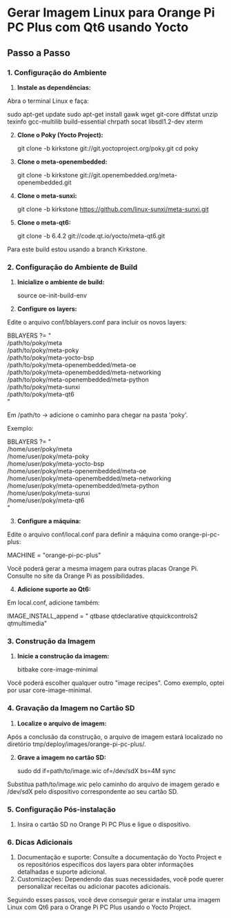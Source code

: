 # Gerar Imagem Linux para Orange Pi PC Plus com Qt6 usando Yocto

## Passo a Passo

### 1. Configuração do Ambiente

1. **Instale as dependências:**

Abra o terminal Linux e faça: 
   
   sudo apt-get update
   sudo apt-get install gawk wget git-core diffstat unzip texinfo gcc-multilib build-essential chrpath socat libsdl1.2-dev xterm
   
2. **Clone o Poky (Yocto Project):**

   git clone -b kirkstone git://git.yoctoproject.org/poky.git
   cd poky

3. **Clone o meta-openembedded:**

   git clone -b kirkstone git://git.openembedded.org/meta-openembedded.git

4. **Clone o meta-sunxi:**

   git clone -b kirkstone https://github.com/linux-sunxi/meta-sunxi.git

5. **Clone o meta-qt6:**

   git clone -b 6.4.2 git://code.qt.io/yocto/meta-qt6.git


Para este build estou usando a branch Kirkstone.

### 2. Configuração do Ambiente de Build

1. **Inicialize o ambiente de build:**
   
   source oe-init-build-env
   
2. **Configure os layers:**

Edite o arquivo conf/bblayers.conf para incluir os novos layers:

BBLAYERS ?= " \
  /path/to/poky/meta \
  /path/to/poky/meta-poky \
  /path/to/poky/meta-yocto-bsp \
  /path/to/poky/meta-openembedded/meta-oe \
  /path/to/poky/meta-openembedded/meta-networking \
  /path/to/poky/meta-openembedded/meta-python \
  /path/to/poky/meta-sunxi \
  /path/to/poky/meta-qt6 \
"

Em /path/to -> adicione o caminho para chegar na pasta 'poky'.

Exemplo: 

BBLAYERS ?= " \
  /home/user/poky/meta \
  /home/user/poky/meta-poky \
  /home/user/poky/meta-yocto-bsp \
  /home/user/poky/meta-openembedded/meta-oe \
  /home/user/poky/meta-openembedded/meta-networking \
  /home/user/poky/meta-openembedded/meta-python \
  /home/user/poky/meta-sunxi \
  /home/user/poky/meta-qt6 \
"

3. **Configure a máquina:**

Edite o arquivo conf/local.conf para definir a máquina como orange-pi-pc-plus:

   MACHINE = "orange-pi-pc-plus"
   
Você poderá gerar a mesma imagem para outras placas Orange Pi. Consulte no site da Orange Pi as possibilidades.

4. **Adicione suporte ao Qt6:**

Em local.conf, adicione também: 

   IMAGE_INSTALL_append = " qtbase qtdeclarative qtquickcontrols2 qtmultimedia"

### 3. Construção da Imagem

1. **Inicie a construção da imagem:**

   bitbake core-image-minimal 
   
Você poderá escolher qualquer outro "image recipes".  Como exemplo, optei por usar core-image-minimal.

### 4. Gravação da Imagem no Cartão SD

1. **Localize o arquivo de imagem:**

Após a conclusão da construção, o arquivo de imagem estará localizado no diretório tmp/deploy/images/orange-pi-pc-plus/.

2. **Grave a imagem no cartão SD:**

   sudo dd if=path/to/image.wic of=/dev/sdX bs=4M
   sync
   
Substitua path/to/image.wic pelo caminho do arquivo de imagem gerado e /dev/sdX pelo dispositivo correspondente ao seu cartão SD.

### 5. Configuração Pós-instalação

1. Insira o cartão SD no Orange Pi PC Plus e ligue o dispositivo.

### 6. Dicas Adicionais

1. Documentação e suporte: Consulte a documentação do Yocto Project e os repositórios específicos dos layers para obter informações detalhadas e suporte adicional.
2. Customizações: Dependendo das suas necessidades, você pode querer personalizar receitas ou adicionar pacotes adicionais.
    
Seguindo esses passos, você deve conseguir gerar e instalar uma imagem Linux com Qt6 para o Orange Pi PC Plus usando o Yocto Project.


